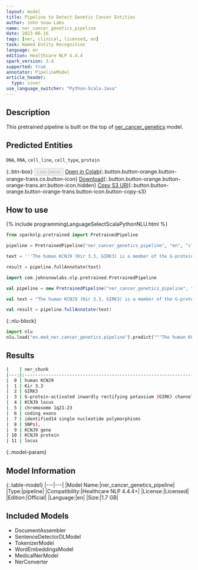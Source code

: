 ```yaml
---
layout: model
title: Pipeline to Detect Genetic Cancer Entities
author: John Snow Labs
name: ner_cancer_genetics_pipeline
date: 2023-06-16
tags: [ner, clinical, licensed, en]
task: Named Entity Recognition
language: en
edition: Healthcare NLP 4.4.4
spark_version: 3.4
supported: true
annotator: PipelineModel
article_header:
  type: cover
use_language_switcher: "Python-Scala-Java"
---
```


## Description

This pretrained pipeline is built on the top of [ner_cancer_genetics](https://nlp.johnsnowlabs.com/2021/03/31/ner_cancer_genetics_en.html) model.

## Predicted Entities

`DNA`, `RNA`, `cell_line`, `cell_type`, `protein`



{:.btn-box}
<button class="button button-orange" disabled>Live Demo</button>
[Open in Colab](https://colab.research.google.com/github/JohnSnowLabs/spark-nlp-workshop/blob/master/healthcare-nlp/07.0.Pretrained_Clinical_Pipelines.ipynb){:.button.button-orange.button-orange-trans.co.button-icon}
[Download](https://s3.amazonaws.com/auxdata.johnsnowlabs.com/clinical/models/ner_cancer_genetics_pipeline_en_4.4.4_3.4_1686924332664.zip){:.button.button-orange.button-orange-trans.arr.button-icon.hidden}
[Copy S3 URI](s3://auxdata.johnsnowlabs.com/clinical/models/ner_cancer_genetics_pipeline_en_4.4.4_3.4_1686924332664.zip){:.button.button-orange.button-orange-trans.button-icon.button-copy-s3}

## How to use

<div class="tabs-box" markdown="1">
{% include programmingLanguageSelectScalaPythonNLU.html %}

```python
from sparknlp.pretrained import PretrainedPipeline

pipeline = PretrainedPipeline("ner_cancer_genetics_pipeline", "en", "clinical/models")

text = '''The human KCNJ9 (Kir 3.3, GIRK3) is a member of the G-protein-activated inwardly rectifying potassium (GIRK) channel family. Here we describe the genomicorganization of the KCNJ9 locus on chromosome 1q21-23 as a candidate gene forType II diabetes mellitus in the Pima Indian population. The gene spansapproximately 7.6 kb and contains one noncoding and two coding exons separated byapproximately 2.2 and approximately 2.6 kb introns, respectively. We identified14 single nucleotide polymorphisms (SNPs), including one that predicts aVal366Ala substitution, and an 8 base-pair (bp) insertion/deletion. Ourexpression studies revealed the presence of the transcript in various humantissues including pancreas, and two major insulin-responsive tissues: fat andskeletal muscle. The characterization of the KCNJ9 gene should facilitate furtherstudies on the function of the KCNJ9 protein and allow evaluation of thepotential role of the locus in Type II diabetes.'''

result = pipeline.fullAnnotate(text)
```
```scala
import com.johnsnowlabs.nlp.pretrained.PretrainedPipeline

val pipeline = new PretrainedPipeline("ner_cancer_genetics_pipeline", "en", "clinical/models")

val text = "The human KCNJ9 (Kir 3.3, GIRK3) is a member of the G-protein-activated inwardly rectifying potassium (GIRK) channel family. Here we describe the genomicorganization of the KCNJ9 locus on chromosome 1q21-23 as a candidate gene forType II diabetes mellitus in the Pima Indian population. The gene spansapproximately 7.6 kb and contains one noncoding and two coding exons separated byapproximately 2.2 and approximately 2.6 kb introns, respectively. We identified14 single nucleotide polymorphisms (SNPs), including one that predicts aVal366Ala substitution, and an 8 base-pair (bp) insertion/deletion. Ourexpression studies revealed the presence of the transcript in various humantissues including pancreas, and two major insulin-responsive tissues: fat andskeletal muscle. The characterization of the KCNJ9 gene should facilitate furtherstudies on the function of the KCNJ9 protein and allow evaluation of thepotential role of the locus in Type II diabetes."

val result = pipeline.fullAnnotate(text)
```


{:.nlu-block}
```python
import nlu
nlu.load("en.med_ner.cancer_genetics.pipeline").predict("""The human KCNJ9 (Kir 3.3, GIRK3) is a member of the G-protein-activated inwardly rectifying potassium (GIRK) channel family. Here we describe the genomicorganization of the KCNJ9 locus on chromosome 1q21-23 as a candidate gene forType II diabetes mellitus in the Pima Indian population. The gene spansapproximately 7.6 kb and contains one noncoding and two coding exons separated byapproximately 2.2 and approximately 2.6 kb introns, respectively. We identified14 single nucleotide polymorphisms (SNPs), including one that predicts aVal366Ala substitution, and an 8 base-pair (bp) insertion/deletion. Ourexpression studies revealed the presence of the transcript in various humantissues including pancreas, and two major insulin-responsive tissues: fat andskeletal muscle. The characterization of the KCNJ9 gene should facilitate furtherstudies on the function of the KCNJ9 protein and allow evaluation of thepotential role of the locus in Type II diabetes.""")
```

</div>



## Results

```bash
|    | ner_chunk                                                               |   begin |   end | ner_label   |   confidence |
|---:|:------------------------------------------------------------------------|--------:|------:|:------------|-------------:|
|  0 | human KCNJ9                                                             |       4 |    14 | protein     |     0.674    |
|  1 | Kir 3.3                                                                 |      17 |    23 | protein     |     0.95355  |
|  2 | GIRK3                                                                   |      26 |    30 | protein     |     0.5127   |
|  3 | G-protein-activated inwardly rectifying potassium (GIRK) channel family |      52 |   122 | protein     |     0.691744 |
|  4 | KCNJ9 locus                                                             |     173 |   183 | DNA         |     0.97875  |
|  5 | chromosome 1q21-23                                                      |     188 |   205 | DNA         |     0.95305  |
|  6 | coding exons                                                            |     357 |   368 | DNA         |     0.63345  |
|  7 | identified14 single nucleotide polymorphisms                            |     451 |   494 | DNA         |     0.6994   |
|  8 | SNPs),                                                                  |     497 |   502 | DNA         |     0.79075  |
|  9 | KCNJ9 gene                                                              |     801 |   810 | DNA         |     0.95605  |
| 10 | KCNJ9 protein                                                           |     868 |   880 | protein     |     0.844    |
| 11 | locus                                                                   |     931 |   935 | DNA         |     0.9685   |
```

{:.model-param}
## Model Information

{:.table-model}
|---|---|
|Model Name:|ner_cancer_genetics_pipeline|
|Type:|pipeline|
|Compatibility:|Healthcare NLP 4.4.4+|
|License:|Licensed|
|Edition:|Official|
|Language:|en|
|Size:|1.7 GB|

## Included Models

- DocumentAssembler
- SentenceDetectorDLModel
- TokenizerModel
- WordEmbeddingsModel
- MedicalNerModel
- NerConverter